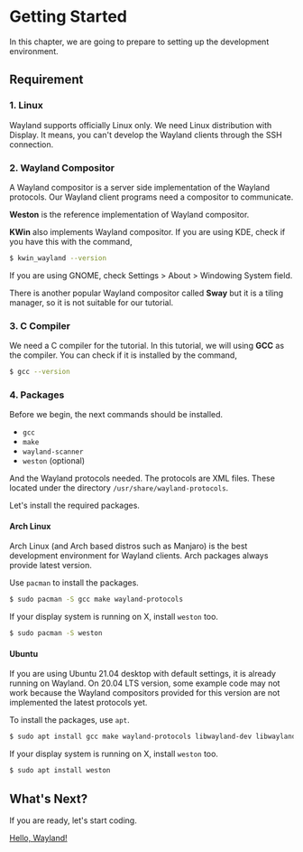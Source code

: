 # Getting Started

In this chapter, we are going to prepare to setting up the development
environment.

## Requirement

### 1. Linux

Wayland supports officially Linux only. We need Linux distribution with
Display. It means, you can't develop the Wayland clients through the SSH
connection.

### 2. Wayland Compositor

A Wayland compositor is a server side implementation of the Wayland protocols.
Our Wayland client programs need a compositor to communicate.

**Weston** is the reference implementation of Wayland compositor.

**KWin** also implements Wayland compositor. If you are using KDE, check if
you have this with the command,

```sh
$ kwin_wayland --version
```

If you are using GNOME, check Settings > About > Windowing System field.

There is another popular Wayland compositor called **Sway** but it is a
tiling manager, so it is not suitable for our tutorial.

### 3. C Compiler

We need a C compiler for the tutorial. In this tutorial, we will using **GCC**
as the compiler. You can check if it is installed by the command,

```sh
$ gcc --version
```

### 4. Packages

Before we begin, the next commands should be installed.

- `gcc`
- `make`
- `wayland-scanner`
- `weston` (optional)

And the Wayland protocols needed. The protocols are XML files. These located
under the directory `/usr/share/wayland-protocols`.

Let's install the required packages.

#### Arch Linux

Arch Linux (and Arch based distros such as Manjaro) is the best development
environment for Wayland clients. Arch packages always provide latest version.

Use `pacman` to install the packages.

```sh
$ sudo pacman -S gcc make wayland-protocols
```

If your display system is running on X, install `weston` too.

```sh
$ sudo pacman -S weston
```

#### Ubuntu

If you are using Ubuntu 21.04 desktop with default settings, it is already
running on Wayland. On 20.04 LTS version, some example code may not work
because the Wayland compositors provided for this version are not implemented
the latest protocols yet.

To install the packages, use `apt`.

```sh
$ sudo apt install gcc make wayland-protocols libwayland-dev libwayland-bin
```

If your display system is running on X, install `weston` too.

```sh
$ sudo apt install weston
```

## What's Next?

If you are ready, let's start coding.

[Hello, Wayland!](/documentation/wayland/guides/hello-wayland)
